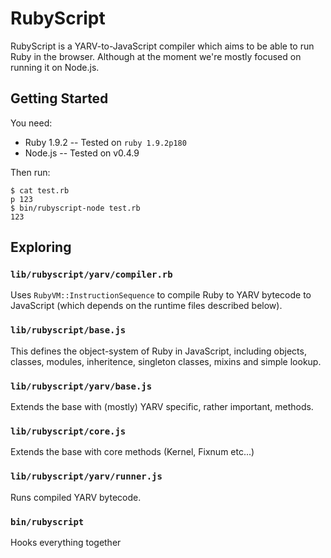 RubyScript
==========

RubyScript is a YARV-to-JavaScript compiler which aims to be able to
run Ruby in the browser. Although at the moment we're mostly focused on
running it on Node.js.


Getting Started
---------------

You need:

* Ruby 1.9.2 -- Tested on `ruby 1.9.2p180`
* Node.js -- Tested on v0.4.9

Then run:

    $ cat test.rb
    p 123
    $ bin/rubyscript-node test.rb
    123


Exploring
---------

### `lib/rubyscript/yarv/compiler.rb`

Uses `RubyVM::InstructionSequence` to compile Ruby to YARV bytecode to
JavaScript (which depends on the runtime files described below).

### `lib/rubyscript/base.js`

This defines the object-system of Ruby in JavaScript, including objects,
classes, modules, inheritence, singleton classes, mixins and simple
lookup.

### `lib/rubyscript/yarv/base.js`

Extends the base with (mostly) YARV specific, rather important,
methods.

### `lib/rubyscript/core.js`

Extends the base with core methods (Kernel, Fixnum etc...)

### `lib/rubyscript/yarv/runner.js`

Runs compiled YARV bytecode.

### `bin/rubyscript`

Hooks everything together

